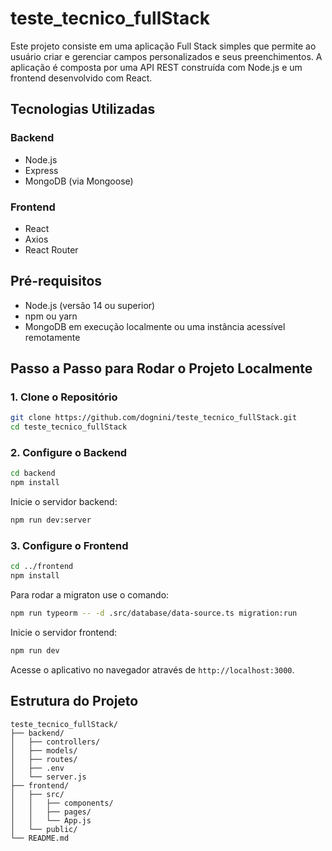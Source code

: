 # teste\_tecnico\_fullStack

Este projeto consiste em uma aplicação Full Stack simples que permite ao usuário criar e gerenciar campos personalizados e seus preenchimentos. A aplicação é composta por uma API REST construída com Node.js e um frontend desenvolvido com React.

## Tecnologias Utilizadas

### Backend

* Node.js
* Express
* MongoDB (via Mongoose)

### Frontend

* React
* Axios
* React Router

## Pré-requisitos

* Node.js (versão 14 ou superior)
* npm ou yarn
* MongoDB em execução localmente ou uma instância acessível remotamente

## Passo a Passo para Rodar o Projeto Localmente

### 1. Clone o Repositório

```bash
git clone https://github.com/dognini/teste_tecnico_fullStack.git
cd teste_tecnico_fullStack
```

### 2. Configure o Backend

```bash
cd backend
npm install
```

Inicie o servidor backend:

```bash
npm run dev:server
```

### 3. Configure o Frontend

```bash
cd ../frontend
npm install
```

Para rodar a migraton use o comando:

```bash
npm run typeorm -- -d .src/database/data-source.ts migration:run
```

Inicie o servidor frontend:

```bash
npm run dev
```

Acesse o aplicativo no navegador através de `http://localhost:3000`.

## Estrutura do Projeto

```plaintext
teste_tecnico_fullStack/
├── backend/
│   ├── controllers/
│   ├── models/
│   ├── routes/
│   ├── .env
│   └── server.js
├── frontend/
│   ├── src/
│   │   ├── components/
│   │   ├── pages/
│   │   └── App.js
│   └── public/
└── README.md
```